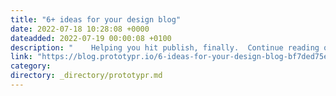 ```yaml
---
title: "6+ ideas for your design blog"
date: 2022-07-18 10:28:08 +0000
dateadded: 2022-07-19 00:00:08 +0100
description: "    Helping you hit publish, finally.  Continue reading on Prototypr »  "
link: "https://blog.prototypr.io/6-ideas-for-your-design-blog-bf7ded75e5b2?source=rss----eb297ea1161a---4"
category:
directory: _directory/prototypr.md
---
```

